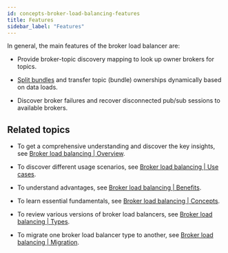 ```yaml
---
id: concepts-broker-load-balancing-features
title: Features
sidebar_label: "Features"
---
```


In general, the main features of the broker load balancer are:

- Provide broker-topic discovery mapping to look up owner brokers for topics.

- [Split bundles](./concepts-broker-load-balancing-concepts.md#bundle-splitting) and transfer topic (bundle) ownerships dynamically based on data loads.

- Discover broker failures and recover disconnected pub/sub sessions to available brokers.

## Related topics

- To get a comprehensive understanding and discover the key insights, see [Broker load balancing | Overview](./concepts-broker-load-balancing-overview.md). 

- To discover different usage scenarios, see [Broker load balancing | Use cases](./concepts-broker-load-balancing-use-cases.md).
  
- To understand advantages, see [Broker load balancing | Benefits](./concepts-broker-load-balancing-benefits.md).

- To learn essential fundamentals, see [Broker load balancing | Concepts](./concepts-broker-load-balancing-concepts.md).

- To review various versions of broker load balancers, see [Broker load balancing | Types](./concepts-broker-load-balancing-types.md).

- To migrate one broker load balancer type to another, see [Broker load balancing | Migration](./concepts-broker-load-balancing-migration.md).